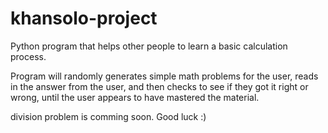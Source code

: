 # khansolo-project
Python program that helps other people to learn a basic calculation process.

Program will randomly generates simple math problems for the user,
reads in the answer from the user, and then checks to see if they got it right or wrong,
until the user appears to have mastered the material.

division problem is comming soon.
Good luck :)
